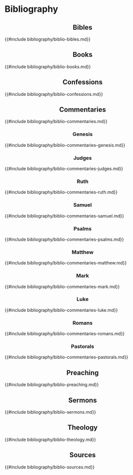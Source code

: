# Bibliography

<style>

  h2, h3, h4 {
    text-align: center;
  }

</style>

<!-- toc -->

## Bibles

{{#include bibliography/biblio-bibles.md}}

## Books

{{#include bibliography/biblio-books.md}}

## Confessions

{{#include bibliography/biblio-confessions.md}}

## Commentaries

{{#include bibliography/biblio-commentaries.md}}

### Genesis

{{#include bibliography/biblio-commentaries-genesis.md}}

### Judges

{{#include bibliography/biblio-commentaries-judges.md}}

### Ruth

{{#include bibliography/biblio-commentaries-ruth.md}}

### Samuel

{{#include bibliography/biblio-commentaries-samuel.md}}

### Psalms

{{#include bibliography/biblio-commentaries-psalms.md}}

### Matthew

{{#include bibliography/biblio-commentaries-matthew.md}}

### Mark

{{#include bibliography/biblio-commentaries-mark.md}}

### Luke

{{#include bibliography/biblio-commentaries-luke.md}}

### Romans

{{#include bibliography/biblio-commentaries-romans.md}}

### Pastorals

{{#include bibliography/biblio-commentaries-pastorals.md}}

## Preaching

{{#include bibliography/biblio-preaching.md}}

## Sermons

{{#include bibliography/biblio-sermons.md}}

## Theology

{{#include bibliography/biblio-theology.md}}

## Sources

{{#include bibliography/biblio-sources.md}}
